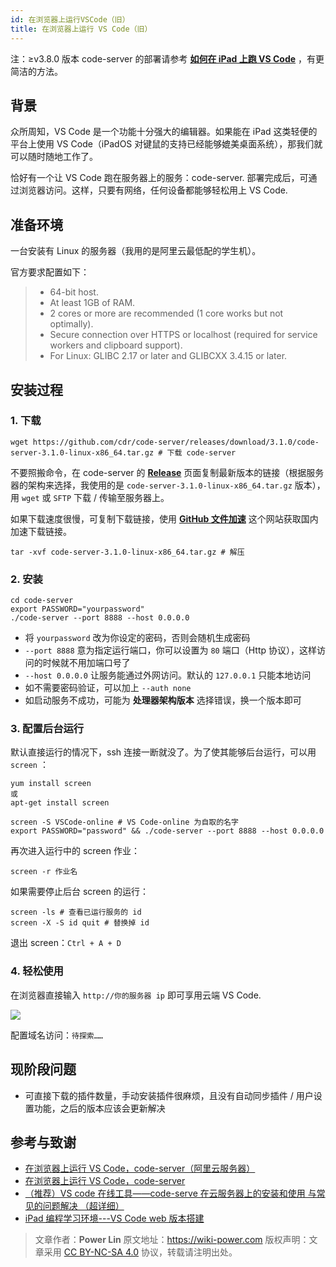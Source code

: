 ```yaml
---
id: 在浏览器上运行VSCode（旧）
title: 在浏览器上运行 VS Code（旧）
---
```


注：≥v3.8.0 版本 code-server 的部署请参考 [**如何在 iPad 上跑 VS Code**](如何在iPad上运行VSCode) ，有更简洁的方法。

## 背景

众所周知，VS Code 是一个功能十分强大的编辑器。如果能在 iPad 这类轻便的平台上使用 VS Code（iPadOS 对键鼠的支持已经能够媲美桌面系统），那我们就可以随时随地工作了。

恰好有一个让 VS Code 跑在服务器上的服务：code-server. 部署完成后，可通过浏览器访问。这样，只要有网络，任何设备都能够轻松用上 VS Code.

## 准备环境

一台安装有 Linux 的服务器（我用的是阿里云最低配的学生机）。

官方要求配置如下：

> - 64-bit host.
> - At least 1GB of RAM.
> - 2 cores or more are recommended (1 core works but not optimally).
> - Secure connection over HTTPS or localhost (required for service workers and clipboard support).
> - For Linux: GLIBC 2.17 or later and GLIBCXX 3.4.15 or later.

## 安装过程

### 1. 下载

```shell
wget https://github.com/cdr/code-server/releases/download/3.1.0/code-server-3.1.0-linux-x86_64.tar.gz # 下载 code-server
```

不要照搬命令，在 code-server 的 [**Release**](https://github.com/cdr/code-server/releases) 页面复制最新版本的链接（根据服务器的架构来选择，我使用的是 `code-server-3.1.0-linux-x86_64.tar.gz` 版本），用 `wget` 或 `SFTP` 下载 / 传输至服务器上。

如果下载速度很慢，可复制下载链接，使用 [**GitHub 文件加速**](https://gh.api.99988866.xyz/) 这个网站获取国内加速下载链接。

```shell
tar -xvf code-server-3.1.0-linux-x86_64.tar.gz # 解压
```

### 2. 安装

```shell
cd code-server
export PASSWORD="yourpassword"
./code-server --port 8888 --host 0.0.0.0
```

- 将 `yourpassword` 改为你设定的密码，否则会随机生成密码
- `--port 8888` 意为指定运行端口，你可以设置为 `80` 端口（Http 协议），这样访问的时候就不用加端口号了
- `--host 0.0.0.0` 让服务能通过外网访问。默认的 `127.0.0.1` 只能本地访问
- 如不需要密码验证，可以加上 `--auth none`
- 如启动服务不成功，可能为 **处理器架构版本** 选择错误，换一个版本即可

### 3. 配置后台运行

默认直接运行的情况下，ssh 连接一断就没了。为了使其能够后台运行，可以用 `screen` ：

```shell
yum install screen
或
apt-get install screen
```

```shell
screen -S VSCode-online # VS Code-online 为自取的名字
export PASSWORD="password" && ./code-server --port 8888 --host 0.0.0.0
```

再次进入运行中的 screen 作业：

```shell
screen -r 作业名
```

如果需要停止后台 screen 的运行：

```shell
screen -ls # 查看已运行服务的 id
screen -X -S id quit # 替换掉 id
```

退出 screen：`Ctrl + A + D`

### 4. 轻松使用

在浏览器直接输入 `http://你的服务器 ip` 即可享用云端 VS Code.

![](https://wiki-media-1253965369.cos.ap-guangzhou.myqcloud.com/img/20200413181001.jpg)

配置域名访问：`待探索……`

## 现阶段问题

- 可直接下载的插件数量，手动安装插件很麻烦，且没有自动同步插件 / 用户设置功能，之后的版本应该会更新解决

## 参考与致谢

- [在浏览器上运行 VS Code，code-server（阿里云服务器）](https://copyfuture.com/blogs-details/20200405045150018h4edt0f4q8486jq)
- [在浏览器上运行 VS Code，code-server](https://segmentfault.com/a/1190000022267386)
- [（推荐）VS code 在线工具——code-serve 在云服务器上的安装和使用 与常见的问题解决 （超详细）](https://blog.csdn.net/Granery/article/details/90415636)
- [iPad 编程学习环境---VS Code web 版本搭建](https://blog.icodef.com/2019/11/17/1670)

> 文章作者：**Power Lin**
> 原文地址：<https://wiki-power.com>
> 版权声明：文章采用 [CC BY-NC-SA 4.0](https://creativecommons.org/licenses/by/4.0/deed.zh) 协议，转载请注明出处。
